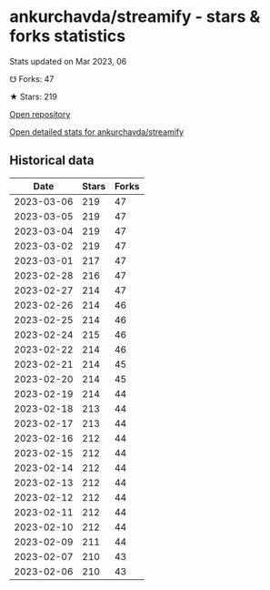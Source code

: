 # ankurchavda/streamify - stars & forks statistics

Stats updated on Mar 2023, 06

☋ Forks: 47

★ Stars: 219

[Open repository](https://github.com/ankurchavda/streamify)

[Open detailed stats for ankurchavda/streamify](https://reviewgithub.com/rep/ankurchavda/streamify)

## Historical data
| Date | Stars | Forks |
|------|-------|-------|
| 2023-03-06 | 219 | 47 | 
| 2023-03-05 | 219 | 47 | 
| 2023-03-04 | 219 | 47 | 
| 2023-03-02 | 219 | 47 | 
| 2023-03-01 | 217 | 47 | 
| 2023-02-28 | 216 | 47 | 
| 2023-02-27 | 214 | 47 | 
| 2023-02-26 | 214 | 46 | 
| 2023-02-25 | 214 | 46 | 
| 2023-02-24 | 215 | 46 | 
| 2023-02-22 | 214 | 46 | 
| 2023-02-21 | 214 | 45 | 
| 2023-02-20 | 214 | 45 | 
| 2023-02-19 | 214 | 44 | 
| 2023-02-18 | 213 | 44 | 
| 2023-02-17 | 213 | 44 | 
| 2023-02-16 | 212 | 44 | 
| 2023-02-15 | 212 | 44 | 
| 2023-02-14 | 212 | 44 | 
| 2023-02-13 | 212 | 44 | 
| 2023-02-12 | 212 | 44 | 
| 2023-02-11 | 212 | 44 | 
| 2023-02-10 | 212 | 44 | 
| 2023-02-09 | 211 | 44 | 
| 2023-02-07 | 210 | 43 | 
| 2023-02-06 | 210 | 43 | 

